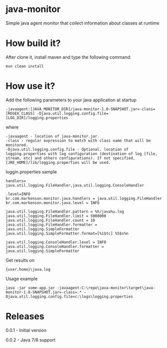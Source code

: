 java-monitor
============

Simple java agent monitor that collect information about classes at runtime


How build it?
=============

After clone it, install maven and type the following command:

```
mvn clean install
```

How use it?
===========

Add the following parameters to your java application at startup

```
-javaagent:[JAVA_MONITOR_DIR]/java-monitor-1.0-SNAPSHOT.jar=-class=[REGEX_CLASS] -Djava.util.logging.config.file=[LOG_DIR]/logging.properties
```
where

```
-javaagent - location of java-monitor.jar.
-class - regular expression to match with class name that will be monitored.
-Djava.util.logging.config.file - Optional. location of logging.properties with log configuration (destination of log [file, stream, etc] and others configurations). If not specified, [JRE_HOME]/lib/logging.properties will be used.
```

loggin.properties sample

```
handlers= java.util.logging.FileHandler,java.util.logging.ConsoleHandler

.level=INFO
br.com.markenson.monitor.java.handlers = java.util.logging.FileHandler
br.com.markenson.monitor.java.level = INFO

java.util.logging.FileHandler.pattern = %h/java%u.log
java.util.logging.FileHandler.limit = 5000000
java.util.logging.FileHandler.count = 10
java.util.logging.FileHandler.formatter = java.util.logging.SimpleFormatter
java.util.logging.SimpleFormatter.format=[%1$tc] %5$s%n 

java.util.logging.ConsoleHandler.level = INFO
java.util.logging.ConsoleHandler.formatter = java.util.logging.SimpleFormatter

```

Get results on 
```
{user.home}\java.log
```

Usage example

```
java -jar some-app.jar -javaagent:C:\repo\java-monitor\target\java-monitor-1.0-SNAPSHOT.jar=-class=.* -Djava.util.logging.config.file=c:\logs\logging.properties
```

Releases
=============

0.0.1 - Initial version

0.0.2 - Java 7/8 support
